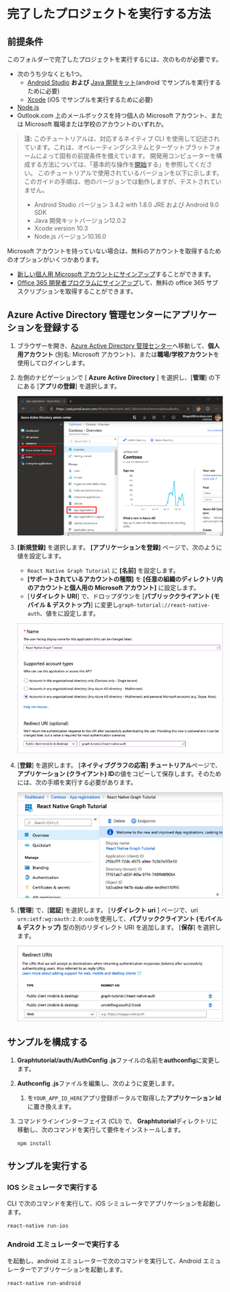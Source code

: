 # <a name="how-to-run-the-completed-project"></a>完了したプロジェクトを実行する方法

## <a name="prerequisites"></a>前提条件

このフォルダーで完了したプロジェクトを実行するには、次のものが必要です。

- 次のうち少なくとも1つ。
  - [Android Studio](https://developer.android.com/studio/) **および** [Java 開発キット](https://jdk.java.net)(android でサンプルを実行するために必要)
  - [Xcode](https://developer.apple.com/xcode/) (iOS でサンプルを実行するために必要)
- [Node.js](https://nodejs.org)
- Outlook.com 上のメールボックスを持つ個人の Microsoft アカウント、または Microsoft 職場または学校のアカウントのいずれか。

> **注:** このチュートリアルは、対応するネイティブ CLI を使用して記述されています。これは、オペレーティングシステムとターゲットプラットフォームによって固有の前提条件を備えています。 開発用コンピューターを構成する方法については、「基本的な操作を[開始](https://facebook.github.io/react-native/docs/getting-started)する」を参照してください。 このチュートリアルで使用されているバージョンを以下に示します。 このガイドの手順は、他のバージョンでは動作しますが、テストされていません。
>
> - Android Studio バージョン 3.4.2 with 1.8.0 JRE および Android 9.0 SDK
> - Java 開発キットバージョン12.0.2
> - Xcode version 10.3
> - Node.js バージョン10.16.0

Microsoft アカウントを持っていない場合は、無料のアカウントを取得するためのオプションがいくつかあります。

- [新しい個人用 Microsoft アカウントにサインアップ](https://signup.live.com/signup?wa=wsignin1.0&rpsnv=12&ct=1454618383&rver=6.4.6456.0&wp=MBI_SSL_SHARED&wreply=https://mail.live.com/default.aspx&id=64855&cbcxt=mai&bk=1454618383&uiflavor=web&uaid=b213a65b4fdc484382b6622b3ecaa547&mkt=E-US&lc=1033&lic=1)することができます。
- [Office 365 開発者プログラムにサインアップ](https://developer.microsoft.com/office/dev-program)して、無料の office 365 サブスクリプションを取得することができます。

## <a name="register-an-application-with-the-azure-active-directory-admin-center"></a>Azure Active Directory 管理センターにアプリケーションを登録する

1. ブラウザーを開き、[Azure Active Directory 管理センター](https://aad.portal.azure.com)へ移動して、**個人用アカウント** (別名: Microsoft アカウント)、または**職場/学校アカウント**を使用してログインします。

1. 左側のナビゲーションで [ **Azure Active Directory** ] を選択し、[**管理**] の下にある [**アプリの登録**] を選択します。

    ![アプリの登録のスクリーンショット ](/tutorial/images/aad-portal-app-registrations.png)

1. **[新規登録]** を選択します。 **[アプリケーションを登録]** ページで、次のように値を設定します。

    - `React Native Graph Tutorial` に **[名前]** を設定します。
    - **[サポートされているアカウントの種類]** を **[任意の組織のディレクトリ内のアカウントと個人用の Microsoft アカウント]** に設定します。
    - [**リダイレクト URI**] で、ドロップダウンを [**パブリッククライアント (モバイル & デスクトップ)**] に変更し`graph-tutorial://react-native-auth`、値をに設定します。

    ![[アプリケーションの登録] ページのスクリーンショット](/tutorial/images/aad-register-an-app.png)

1. [**登録**] を選択します。 [**ネイティブグラフの応答] チュートリアル**ページで、**アプリケーション (クライアント) ID**の値をコピーして保存します。そのためには、次の手順を実行する必要があります。

    ![新しいアプリの登録のアプリケーション ID のスクリーンショット](/tutorial/images/aad-application-id.png)

1. [**管理**] で、[**認証**] を選択します。 [**リダイレクト uri** ] ページで、uri `urn:ietf:wg:oauth:2.0:oob`を使用して、**パブリッククライアント (モバイル & デスクトップ)** 型の別のリダイレクト URI を追加します。 [**保存**] を選択します。

    ![リダイレクト Uri ページのスクリーンショット](/tutorial/images/aad-redirect-uris.png)

## <a name="configure-the-sample"></a>サンプルを構成する

1. **Graphtutorial/auth/AuthConfig .js**ファイルの名前を**authconfig**に変更します。
1. **Authconfig .js**ファイルを編集し、次のように変更します。
    1. を`YOUR_APP_ID_HERE`アプリ登録ポータルで取得した**アプリケーション Id**に置き換えます。

1. コマンドラインインターフェイス (CLI) で、 **Graphtutorial**ディレクトリに移動し、次のコマンドを実行して要件をインストールします。

    ```Shell
    npm install
    ```

## <a name="run-the-sample"></a>サンプルを実行する

### <a name="run-on-ios-simulator"></a>IOS シミュレータで実行する

CLI で次のコマンドを実行して、iOS シミュレータでアプリケーションを起動します。

```Shell
react-native run-ios
```

### <a name="run-on-android-emulator"></a>Android エミュレーターで実行する

を起動し、android エミュレーターで次のコマンドを実行して、Android エミュレーターでアプリケーションを起動します。

```Shell
react-native run-android
```
